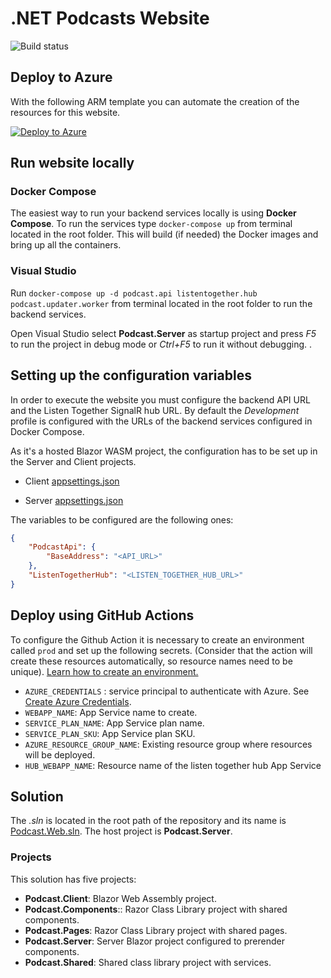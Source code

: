 # .NET Podcasts Website

![Build status](/../../actions/workflows/podcast-web.yml/badge.svg)

## Deploy to Azure

With the following ARM template you can automate the creation of the resources for this website.

[![Deploy to Azure](https://azuredeploy.net/deploybutton.png)](https://portal.azure.com/#create/Microsoft.Template/uri/https://raw.githubusercontent.com/microsoft/dotnet-podcasts/main/deploy/Web/web.deployment.json)

## Run website locally

### Docker Compose

The easiest way to run your backend services locally is using **Docker Compose**. To run the services type `docker-compose up` from terminal located in the root folder. This will build (if needed) the Docker images and bring up all the containers.

### Visual Studio

Run `docker-compose up -d podcast.api listentogether.hub podcast.updater.worker` from terminal located in the root folder to run the backend services. 

Open Visual Studio select **Podcast.Server** as startup project and press *F5* to run the project in debug mode or *Ctrl+F5* to run it without debugging. .

## Setting up the configuration variables

In order to execute the website you must configure the backend API URL and the Listen Together SignalR hub URL. By default the *Development* profile is configured with the URLs of the backend services configured in Docker Compose. 

As it's a hosted Blazor WASM project, the configuration has to be set up in the Server and Client projects.

- Client [appsettings.json](Client/wwwroot/appsettings.json)

- Server [appsettings.json](Server/appsettings.json)

The variables to be configured are the following ones:

```json
{
    "PodcastApi": {
        "BaseAddress": "<API_URL>"
    },
    "ListenTogetherHub": "<LISTEN_TOGETHER_HUB_URL>"
}
```

## Deploy using GitHub Actions

To configure the Github Action it is necessary to create an environment called `prod` and set up the following secrets. (Consider that the action will create these resources automatically, so resource names need to be unique). [Learn how to create an environment.](https://docs.github.com/en/actions/deployment/targeting-different-environments/using-environments-for-deployment)

- `AZURE_CREDENTIALS` : service principal to authenticate with Azure. See [Create Azure Credentials](https://docs.microsoft.com/en-us/azure/developer/github/connect-from-azure?tabs=azure-portal%2Cwindows#create-a-service-principal-and-add-it-as-a-github-secret).
- `WEBAPP_NAME`: App Service name to create.
- `SERVICE_PLAN_NAME`: App Service plan name.
- `SERVICE_PLAN_SKU`: App Service plan SKU.
- `AZURE_RESOURCE_GROUP_NAME`: Existing resource group where resources will be deployed.
- `HUB_WEBAPP_NAME`: Resource name of the listen together hub App Service 

## Solution

The *.sln* is located in the root path of the repository and its name is [Podcast.Web.sln](/Podcast.Web.sln). The host project is **Podcast.Server**. 

### Projects

This solution has five projects:
- **Podcast.Client**: Blazor Web Assembly project.
- **Podcast.Components**:: Razor Class Library project with shared components.
- **Podcast.Pages**: Razor Class Library project with shared pages.
- **Podcast.Server**: Server Blazor project configured to prerender components.
- **Podcast.Shared**: Shared class library project with services.

